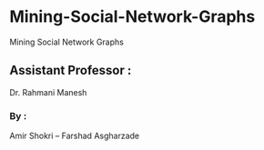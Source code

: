 # Mining-Social-Network-Graphs
Mining Social Network Graphs

## Assistant Professor : 
Dr. Rahmani Manesh

### By : 
Amir Shokri – Farshad Asgharzade
